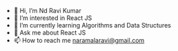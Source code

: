 - 👋 Hi, I’m Nd Ravi Kumar
- 👀 I’m interested in React JS
- 🌱 I’m currently learning Algorithms and Data Structures
- 💬 Ask me about React JS
- 📫 How to reach me naramalaravi@gmail.com


<!---
ndravikumar/ndravikumar is a ✨ special ✨ repository because its `README.md` (this file) appears on your GitHub profile.
You can click the Preview link to take a look at your changes.
--->
